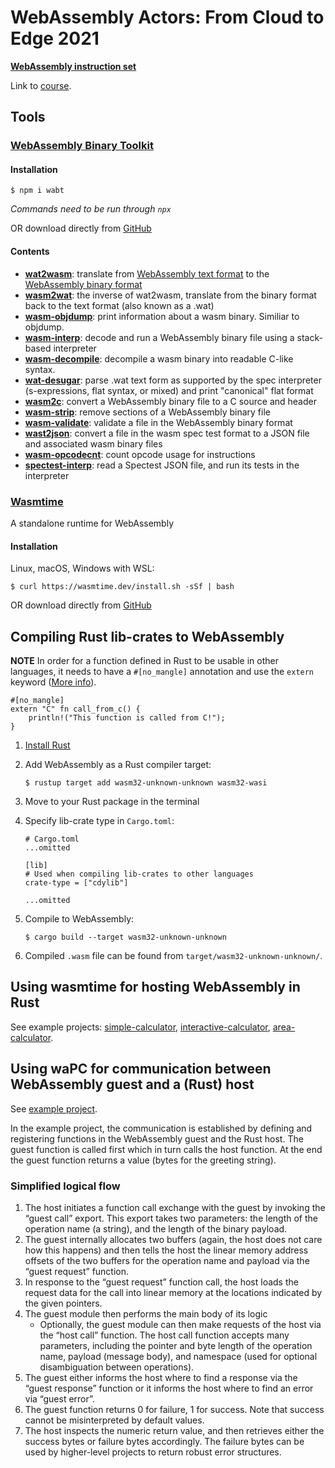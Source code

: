# WebAssembly Actors: From Cloud to Edge 2021

[**WebAssembly instruction set**](https://webassembly.github.io/spec/core/appendix/index-instructions.html)

Link to [course](https://learning.edx.org/course/course-v1:LinuxFoundationX+LFD134x+1T2021/home).

## Tools

### [WebAssembly Binary Toolkit](https://github.com/WebAssembly/wabt)

#### Installation

```
$ npm i wabt
```

_Commands need to be run through `npx`_

OR download directly from [GitHub](https://github.com/WebAssembly/wabt/releases)

#### Contents

- [**wat2wasm**](https://webassembly.github.io/wabt/doc/wat2wasm.1.html): translate from [WebAssembly text format](https://webassembly.github.io/spec/core/text/index.html) to the [WebAssembly binary format](https://webassembly.github.io/spec/core/binary/index.html)
- [**wasm2wat**](https://webassembly.github.io/wabt/doc/wasm2wat.1.html): the inverse of wat2wasm, translate from the binary format back to the text format (also known as a .wat)
- [**wasm-objdump**](https://webassembly.github.io/wabt/doc/wasm-objdump.1.html): print information about a wasm binary. Similiar to objdump.
- [**wasm-interp**](https://webassembly.github.io/wabt/doc/wasm-interp.1.html): decode and run a WebAssembly binary file using a stack-based interpreter
- [**wasm-decompile**](https://webassembly.github.io/wabt/doc/wasm-decompile.1.html): decompile a wasm binary into readable C-like syntax.
- [**wat-desugar**](https://webassembly.github.io/wabt/doc/wat-desugar.1.html): parse .wat text form as supported by the spec interpreter (s-expressions, flat syntax, or mixed) and print "canonical" flat format
- [**wasm2c**](https://webassembly.github.io/wabt/doc/wasm2c.1.html): convert a WebAssembly binary file to a C source and header
- [**wasm-strip**](https://webassembly.github.io/wabt/doc/wasm-strip.1.html): remove sections of a WebAssembly binary file
- [**wasm-validate**](https://webassembly.github.io/wabt/doc/wasm-validate.1.html): validate a file in the WebAssembly binary format
- [**wast2json**](https://webassembly.github.io/wabt/doc/wast2json.1.html): convert a file in the wasm spec test format to a JSON file and associated wasm binary files
- [**wasm-opcodecnt**](https://webassembly.github.io/wabt/doc/wasm-opcodecnt.1.html): count opcode usage for instructions
- [**spectest-interp**](https://webassembly.github.io/wabt/doc/spectest-interp.1.html): read a Spectest JSON file, and run its tests in the interpreter

### [Wasmtime](https://github.com/bytecodealliance/wasmtime)

A standalone runtime for WebAssembly

#### Installation

Linux, macOS, Windows with WSL:

```
$ curl https://wasmtime.dev/install.sh -sSf | bash
```

OR download directly from [GitHub](https://github.com/bytecodealliance/wasmtime/releases)

## Compiling Rust lib-crates to WebAssembly

**NOTE** In order for a function defined in Rust to be usable in other languages, it needs to have a `#[no_mangle]` annotation and use the `extern` keyword ([More info](https://doc.rust-lang.org/book/ch19-01-unsafe-rust.html#calling-rust-functions-from-other-languages)).

```
#[no_mangle]
extern "C" fn call_from_c() {
    println!("This function is called from C!");
}
```

1. [Install Rust](https://www.rust-lang.org/tools/install)
1. Add WebAssembly as a Rust compiler target:
   ```
   $ rustup target add wasm32-unknown-unknown wasm32-wasi
   ```
1. Move to your Rust package in the terminal
1. Specify lib-crate type in `Cargo.toml`:

   ```
   # Cargo.toml
   ...omitted

   [lib]
   # Used when compiling lib-crates to other languages
   crate-type = ["cdylib"]

   ...omitted
   ```

1. Compile to WebAssembly:
   ```
   $ cargo build --target wasm32-unknown-unknown
   ```
1. Compiled `.wasm` file can be found from `target/wasm32-unknown-unknown/`.

## Using wasmtime for hosting WebAssembly in Rust

See example projects: [simple-calculator](./chapter-3/rust-host), [interactive-calculator](./chapter-3/interactive-calculator), [area-calculator](./chapter-3/area-calculator).

## Using waPC for communication between WebAssembly guest and a (Rust) host

See [example project](./chapter-4/wapc).

In the example project, the communication is established by defining and registering functions in the WebAssembly guest and the Rust host. The guest function is called first which in turn calls the host function. At the end the guest function returns a value (bytes for the greeting string).

### Simplified logical flow

1. The host initiates a function call exchange with the guest by invoking the “guest call” export. This export takes two parameters: the length of the operation name (a string), and the length of the binary payload.
1. The guest internally allocates two buffers (again, the host does not care how this happens) and then tells the host the linear memory address offsets of the two buffers for the operation name and payload via the “guest request” function.
1. In response to the “guest request” function call, the host loads the request data for the call into linear memory at the locations indicated by the given pointers.
1. The guest module then performs the main body of its logic
   - Optionally, the guest module can then make requests of the host via the “host call” function. The host call function accepts many parameters, including the pointer and byte length of the operation name, payload (message body), and namespace (used for optional disambiguation between operations).
1. The guest either informs the host where to find a response via the “guest response” function or it informs the host where to find an error via “guest error”.
1. The guest function returns 0 for failure, 1 for success. Note that success cannot be misinterpreted by default values.
1. The host inspects the numeric return value, and then retrieves either the success bytes or failure bytes accordingly. The failure bytes can be used by higher-level projects to return robust error structures.
